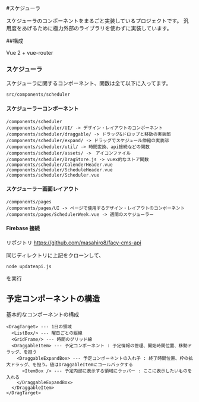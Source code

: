 #スケジューラ

スケジューラのコンポーネントをまるごと実装しているプロジェクトです。
汎用度をあげるために極力外部のライブラリを使わずに実装しています。

##構成

Vue 2 + vue-router

### スケジューラ

スケジューラに関するコンポーネント、関数は全て以下に入ってます。

```
src/components/scheduler
```

#### スケジューラーコンポーネント

```
/components/scheduler
/components/scheduler/UI/ -> デザイン・レイアウトのコンポーネント
/components/scheduler/draggable/ -> ドラッグ&ドロップと移動の実装部
/components/scheduler/expand/ -> ドラッグでスケジュール伸縮の実装部
/components/scheduler/util/ -> 時間変換、api接続などの関数
/components/scheduler/assets/ ->　アイコンファイル
/components/scheduler/DragStore.js -> vuex的なストア関数
/components/scheduler/CalenderHeader.vue
/components/scheduler/ScheduleHeader.vue
/components/scheduler/Scheduler.vue
```

#### スケジューラー画面レイアウト

```
/components/pages
/components/pages/UI -> ページで使用するデザイン・レイアウトのコンポーネント
/components/pages/SchedulerWeek.vue -> 週間のスケジューラー
```

#### Firebase 接続

リポジトリ
https://github.com/masahiro8/facy-cms-api

同じディレクトリに上記をクローンして、

```
node updateapi.js
```

を実行

## 予定コンポーネントの構造

基本的なコンポーネントの構成

```
<DragTarget> --- 1日の領域
  <ListBox/> --- 曜日ごとの縦線
  <GridFrame/> --- 時間のグリッド線
  <DraggableItem> --- 予定コンポーネント : 予定情報の管理、開始時間位置、移動ドラッグ、を担う
    <DraggableExpandBox> --- 予定コンポーネントの入れ子 : 終了時間位置、枠の拡大ドラッグ、を担う。値はDraggableItemにコールバックする
      <ItemBox /> --- 予定内部に表示する領域にラッパー : ここに表示したいものを入れる
    </DraggableExpandBox>
  </DraggableItem>
</DragTarget>
```

